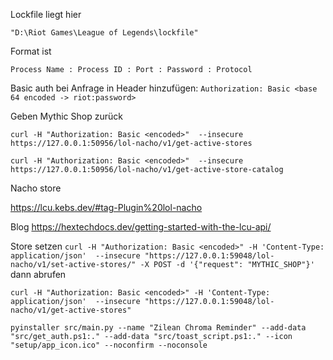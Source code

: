 Lockfile liegt hier

`"D:\Riot Games\League of Legends\lockfile"`

Format ist

`Process Name : Process ID : Port : Password : Protocol`

Basic auth bei Anfrage in Header hinzufügen:
`Authorization: Basic <base 64 encoded -> riot:password>`

Geben Mythic Shop zurück

`curl -H "Authorization: Basic <encoded>"  --insecure https://127.0.0.1:50956/lol-nacho/v1/get-active-stores`

`curl -H "Authorization: Basic <encoded>"  --insecure https://127.0.0.1:50956/lol-nacho/v1/get-active-store-catalog`

Nacho store

https://lcu.kebs.dev/#tag-Plugin%20lol-nacho

Blog
https://hextechdocs.dev/getting-started-with-the-lcu-api/





Store setzen
`curl -H "Authorization: Basic <encoded>" -H 'Content-Type: application/json'  --insecure "https://127.0.0.1:59048/lol-nacho/v1/set-active-stores/" -X POST -d '{"request": "MYTHIC_SHOP"}'`
dann abrufen

`curl -H "Authorization: Basic <encoded>" -H 'Content-Type: application/json'  --insecure "https://127.0.0.1:59048/lol-nacho/v1/get-active-stores"`

`pyinstaller src/main.py --name "Zilean Chroma Reminder" --add-data "src/get_auth.ps1:." --add-data "src/toast_script.ps1:." --icon "setup/app_icon.ico" --noconfirm --noconsole`